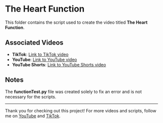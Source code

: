 # The Heart Function

This folder contains the script used to create the video titled **The Heart Function**.

## Associated Videos

- **TikTok**: [Link to TikTok video](https://www.tiktok.com/@hugo.mthi/video/7402743087182744864?is_from_webapp=1&sender_device=pc&web_id=7353677108571555360)
- **YouTube**: [Link to YouTube video](https://youtu.be/v8Ofhq9J_90)
- **YouTube Shorts**: [Link to YouTube Shorts video](https://youtube.com/shorts/xyQWwrtvhoE?feature=share)

## Notes

The **functionTest.py** file was created solely to fix an error and is not necessary for the scripts.

---

Thank you for checking out this project! For more videos and scripts, follow me on [YouTube](https://www.youtube.com/@beltium) and [TikTok](https://www.tiktok.com/@hugo.mthi).
